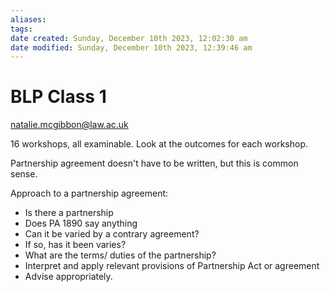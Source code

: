 ```yaml
---
aliases: 
tags: 
date created: Sunday, December 10th 2023, 12:02:30 am
date modified: Sunday, December 10th 2023, 12:39:46 am
---
```


# BLP Class 1

natalie.mcgibbon@law.ac.uk

16 workshops, all examinable. Look at the outcomes for each workshop.

Partnership agreement doesn't have to be written, but this is common sense.

Approach to a partnership agreement:

- Is there a partnership
- Does PA 1890 say anything
- Can it be varied by a contrary agreement?
- If so, has it been varies?
- What are the terms/ duties of the partnership?
- Interpret and apply relevant provisions of Partnership Act or agreement
- Advise appropriately.
